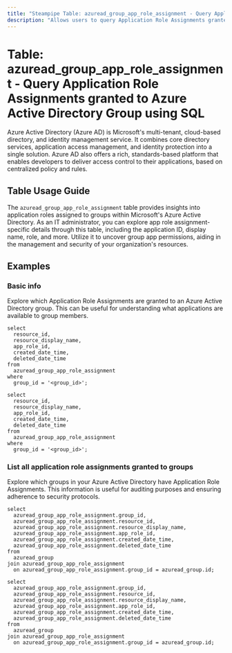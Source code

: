 ```yaml
---
title: "Steampipe Table: azuread_group_app_role_assignment - Query Application Role Assignments granted to Azure Active Directory Group using SQL"
description: "Allows users to query Application Role Assignments granted to an Azure Active Directory Group, providing comprehensive details about each app role assignment including its application name, role, and more."
---
```


# Table: azuread_group_app_role_assignment - Query Application Role Assignments granted to Azure Active Directory Group using SQL

Azure Active Directory (Azure AD) is Microsoft's multi-tenant, cloud-based directory, and identity management service. It combines core directory services, application access management, and identity protection into a single solution. Azure AD also offers a rich, standards-based platform that enables developers to deliver access control to their applications, based on centralized policy and rules.

## Table Usage Guide

The `azuread_group_app_role_assignment` table provides insights into application roles assigned to groups within Microsoft's Azure Active Directory. As an IT administrator, you can explore app role assignment-specific details through this table, including the application ID, display name, role, and more. Utilize it to uncover group app permissions, aiding in the management and security of your organization's resources.

## Examples

### Basic info
Explore which Application Role Assignments are granted to an Azure Active Directory group. This can be useful for understanding what applications are available to group members.

```sql+postgres
select
  resource_id,
  resource_display_name,
  app_role_id,
  created_date_time,
  deleted_date_time
from
  azuread_group_app_role_assignment
where
  group_id = '<group_id>';
```

```sql+sqlite
select
  resource_id,
  resource_display_name,
  app_role_id,
  created_date_time,
  deleted_date_time
from
  azuread_group_app_role_assignment
where
  group_id = '<group_id>';
```

### List all application role assignments granted to groups
Explore which groups in your Azure Active Directory have Application Role Assignments. This information is useful for auditing purposes and ensuring adherence to security protocols.

```sql+postgres
select
  azuread_group_app_role_assignment.group_id,
  azuread_group_app_role_assignment.resource_id,
  azuread_group_app_role_assignment.resource_display_name,
  azuread_group_app_role_assignment.app_role_id,
  azuread_group_app_role_assignment.created_date_time,
  azuread_group_app_role_assignment.deleted_date_time
from
  azuread_group
join azuread_group_app_role_assignment
  on azuread_group_app_role_assignment.group_id = azuread_group.id;
```

```sql+sqlite
select
  azuread_group_app_role_assignment.group_id,
  azuread_group_app_role_assignment.resource_id,
  azuread_group_app_role_assignment.resource_display_name,
  azuread_group_app_role_assignment.app_role_id,
  azuread_group_app_role_assignment.created_date_time,
  azuread_group_app_role_assignment.deleted_date_time
from
  azuread_group
join azuread_group_app_role_assignment
  on azuread_group_app_role_assignment.group_id = azuread_group.id;
```
